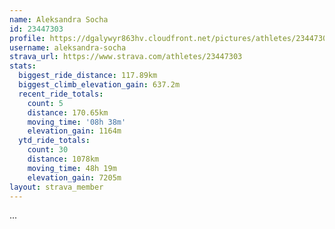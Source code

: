 ```yaml
---
name: Aleksandra Socha
id: 23447303
profile: https://dgalywyr863hv.cloudfront.net/pictures/athletes/23447303/14745546/4/large.jpg
username: aleksandra-socha
strava_url: https://www.strava.com/athletes/23447303
stats:
  biggest_ride_distance: 117.89km
  biggest_climb_elevation_gain: 637.2m
  recent_ride_totals:
    count: 5
    distance: 170.65km
    moving_time: '08h 38m'
    elevation_gain: 1164m
  ytd_ride_totals:
    count: 30
    distance: 1078km
    moving_time: 48h 19m
    elevation_gain: 7205m
layout: strava_member
--- 
```

...
